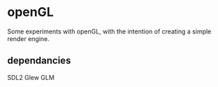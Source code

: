 # openGL

Some experiments with openGL, with the intention of creating a simple render engine.

## dependancies
SDL2
Glew
GLM
